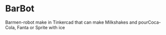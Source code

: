 # BarBot
Barmen-robot make in Tinkercad that can make Milkshakes and pourCoca-Cola, Fanta or Sprite with ice
